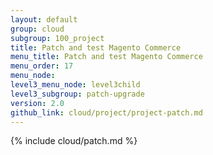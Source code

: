 ```yaml
---
layout: default
group: cloud
subgroup: 100_project
title: Patch and test Magento Commerce
menu_title: Patch and test Magento Commerce
menu_order: 17
menu_node:
level3_menu_node: level3child
level3_subgroup: patch-upgrade
version: 2.0
github_link: cloud/project/project-patch.md
---
```


{% include cloud/patch.md %}
